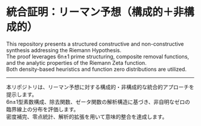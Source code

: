 # 統合証明：リーマン予想（構成的＋非構成的）

This repository presents a structured constructive and non-constructive synthesis addressing the Riemann Hypothesis.  
The proof leverages 6n±1 prime structuring, composite removal functions, and the analytic properties of the Riemann Zeta function.  
Both density-based heuristics and function zero distributions are utilized.

---

本リポジトリは、リーマン予想に対する構成的・非構成的な統合的アプローチを提示します。  
6n±1型素数構成、除去関数、ゼータ関数の解析構造に基づき、非自明なゼロの臨界線上の分布を評価します。  
密度補完、零点統計、解析的拡張を用いて意味的整合を達成します。
